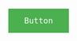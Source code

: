 <code><a style="background-color: #4caf50; border: none; color: white; padding: 15px 32px; text-align: center; text-decoration: none; display: inline-block; font-size: 16px;" href="#">Button</a></code>
